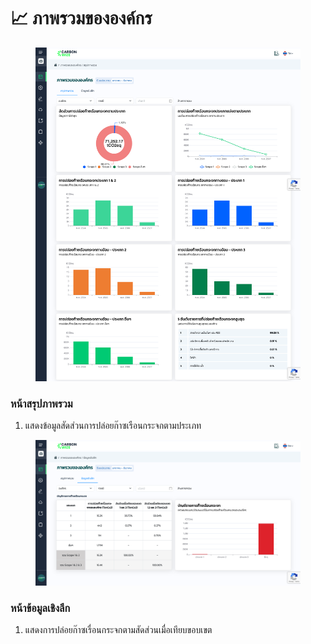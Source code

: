 # 📈 ภาพรวมขององค์กร

<figure><img src="../.gitbook/assets/screencapture-app-carbonwize-io-dashboard-newghg-2024-07-17-17_36_05.png" alt=""><figcaption></figcaption></figure>

### หน้าสรุปภาพรวม

1. แสดงข้อมูลสัดส่วนการปล่อยก๊าซเรือนกระจกตามประเภท



<figure><img src="../.gitbook/assets/screencapture-app-carbonwize-io-dashboard-tgo-2024-07-17-17_37_36.png" alt=""><figcaption></figcaption></figure>

### หน้าข้อมูลเชิงลึก

1. แสดงการปล่อยก๊าซเรื่อนกระจกตามสัดส่วนเมื่อเทียบขอบเขต
